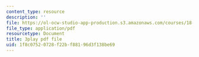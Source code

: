 ```yaml
---
content_type: resource
description: ''
file: https://ol-ocw-studio-app-production.s3.amazonaws.com/courses/18-404j-theory-of-computation-fall-2020/1f8c07520728f22bf88196d3f138be69_1VhnDdQsELo.pdf
file_type: application/pdf
resourcetype: Document
title: 3play pdf file
uid: 1f8c0752-0728-f22b-f881-96d3f138be69
---
```

